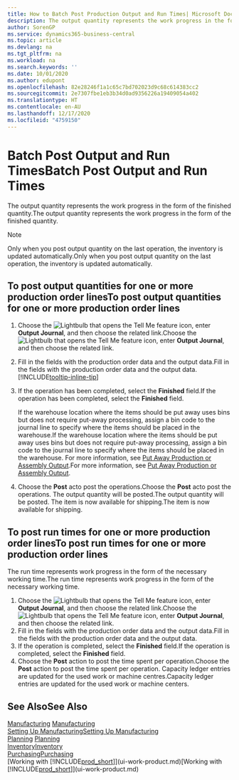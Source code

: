 ```yaml
---
title: How to Batch Post Production Output and Run Times| Microsoft Docs
description: The output quantity represents the work progress in the form of the finished quantity.
author: SorenGP
ms.service: dynamics365-business-central
ms.topic: article
ms.devlang: na
ms.tgt_pltfrm: na
ms.workload: na
ms.search.keywords: ''
ms.date: 10/01/2020
ms.author: edupont
ms.openlocfilehash: 82e28246f1a1c65c7bd702023d9c68c614383cc2
ms.sourcegitcommit: 2e7307fbe1eb3b34d0ad9356226a19409054a402
ms.translationtype: HT
ms.contentlocale: en-AU
ms.lasthandoff: 12/17/2020
ms.locfileid: "4759150"
---
```

# <a name="batch-post-output-and-run-times"></a><span data-ttu-id="71d94-103">Batch Post Output and Run Times</span><span class="sxs-lookup"><span data-stu-id="71d94-103">Batch Post Output and Run Times</span></span>
<span data-ttu-id="71d94-104">The output quantity represents the work progress in the form of the finished quantity.</span><span class="sxs-lookup"><span data-stu-id="71d94-104">The output quantity represents the work progress in the form of the finished quantity.</span></span>  

> [!NOTE]
> <span data-ttu-id="71d94-105">Only when you post output quantity on the last operation, the inventory is updated automatically.</span><span class="sxs-lookup"><span data-stu-id="71d94-105">Only when you post output quantity on the last operation, the inventory is updated automatically.</span></span>  

## <a name="to-post-output-quantities-for-one-or-more-production-order-lines"></a><span data-ttu-id="71d94-106">To post output quantities for one or more production order lines</span><span class="sxs-lookup"><span data-stu-id="71d94-106">To post output quantities for one or more production order lines</span></span>
1. <span data-ttu-id="71d94-107">Choose the ![Lightbulb that opens the Tell Me feature](media/ui-search/search_small.png "Tell me what you want to do") icon, enter **Output Journal**, and then choose the related link.</span><span class="sxs-lookup"><span data-stu-id="71d94-107">Choose the ![Lightbulb that opens the Tell Me feature](media/ui-search/search_small.png "Tell me what you want to do") icon, enter **Output Journal**, and then choose the related link.</span></span>  
2. <span data-ttu-id="71d94-108">Fill in the fields with the production order data and the output data.</span><span class="sxs-lookup"><span data-stu-id="71d94-108">Fill in the fields with the production order data and the output data.</span></span> [!INCLUDE[tooltip-inline-tip](includes/tooltip-inline-tip_md.md)]
3. <span data-ttu-id="71d94-109">If the operation has been completed, select the **Finished** field.</span><span class="sxs-lookup"><span data-stu-id="71d94-109">If the operation has been completed, select the **Finished** field.</span></span>  

    <span data-ttu-id="71d94-110">If the warehouse location where the items should be put away uses bins but does not require put-away processing,  assign a bin code to the journal line to specify where the items should be placed in the warehouse.</span><span class="sxs-lookup"><span data-stu-id="71d94-110">If the warehouse location where the items should be put away uses bins but does not require put-away processing,  assign a bin code to the journal line to specify where the items should be placed in the warehouse.</span></span> <span data-ttu-id="71d94-111">For more information, see [Put Away Production or Assembly Output](warehouse-how-to-put-away-production-output.md).</span><span class="sxs-lookup"><span data-stu-id="71d94-111">For more information, see [Put Away Production or Assembly Output](warehouse-how-to-put-away-production-output.md).</span></span>  

4. <span data-ttu-id="71d94-112">Choose the **Post** acto post the operations.</span><span class="sxs-lookup"><span data-stu-id="71d94-112">Choose the **Post** acto post the operations.</span></span> <span data-ttu-id="71d94-113">The output quantity will be posted.</span><span class="sxs-lookup"><span data-stu-id="71d94-113">The output quantity will be posted.</span></span> <span data-ttu-id="71d94-114">The item is now available for shipping.</span><span class="sxs-lookup"><span data-stu-id="71d94-114">The item is now available for shipping.</span></span>  

## <a name="to-post-run-times-for-one-or-more-production-order-lines"></a><span data-ttu-id="71d94-115">To post run times for one or more production order lines</span><span class="sxs-lookup"><span data-stu-id="71d94-115">To post run times for one or more production order lines</span></span>
<span data-ttu-id="71d94-116">The run time represents work progress in the form of the necessary working time.</span><span class="sxs-lookup"><span data-stu-id="71d94-116">The run time represents work progress in the form of the necessary working time.</span></span>    

1.  <span data-ttu-id="71d94-117">Choose the ![Lightbulb that opens the Tell Me feature](media/ui-search/search_small.png "Tell me what you want to do") icon, enter **Output Journal**, and then choose the related link.</span><span class="sxs-lookup"><span data-stu-id="71d94-117">Choose the ![Lightbulb that opens the Tell Me feature](media/ui-search/search_small.png "Tell me what you want to do") icon, enter **Output Journal**, and then choose the related link.</span></span>  
2. <span data-ttu-id="71d94-118">Fill in the fields with the production order data and the output data.</span><span class="sxs-lookup"><span data-stu-id="71d94-118">Fill in the fields with the production order data and the output data.</span></span>  
3.  <span data-ttu-id="71d94-119">If the operation is completed, select the **Finished** field.</span><span class="sxs-lookup"><span data-stu-id="71d94-119">If the operation is completed, select the **Finished** field.</span></span>  
4. <span data-ttu-id="71d94-120">Choose the **Post** action to post the time spent per operation.</span><span class="sxs-lookup"><span data-stu-id="71d94-120">Choose the **Post** action to post the time spent per operation.</span></span> <span data-ttu-id="71d94-121">Capacity ledger entries are updated for the used work or machine centres.</span><span class="sxs-lookup"><span data-stu-id="71d94-121">Capacity ledger entries are updated for the used work or machine centers.</span></span>

## <a name="see-also"></a><span data-ttu-id="71d94-122">See Also</span><span class="sxs-lookup"><span data-stu-id="71d94-122">See Also</span></span>  
<span data-ttu-id="71d94-123">[Manufacturing](production-manage-manufacturing.md)  </span><span class="sxs-lookup"><span data-stu-id="71d94-123">[Manufacturing](production-manage-manufacturing.md)  </span></span>  
[<span data-ttu-id="71d94-124">Setting Up Manufacturing</span><span class="sxs-lookup"><span data-stu-id="71d94-124">Setting Up Manufacturing</span></span>](production-configure-production-processes.md)  
<span data-ttu-id="71d94-125">[Planning](production-planning.md)    </span><span class="sxs-lookup"><span data-stu-id="71d94-125">[Planning](production-planning.md)    </span></span>  
[<span data-ttu-id="71d94-126">Inventory</span><span class="sxs-lookup"><span data-stu-id="71d94-126">Inventory</span></span>](inventory-manage-inventory.md)  
[<span data-ttu-id="71d94-127">Purchasing</span><span class="sxs-lookup"><span data-stu-id="71d94-127">Purchasing</span></span>](purchasing-manage-purchasing.md)  
<span data-ttu-id="71d94-128">[Working with [!INCLUDE[prod_short](includes/prod_short.md)]](ui-work-product.md)</span><span class="sxs-lookup"><span data-stu-id="71d94-128">[Working with [!INCLUDE[prod_short](includes/prod_short.md)]](ui-work-product.md)</span></span>
